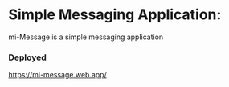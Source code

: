 # Simple Messaging Application:

mi-Message is a simple messaging application

### Deployed
https://mi-message.web.app/
